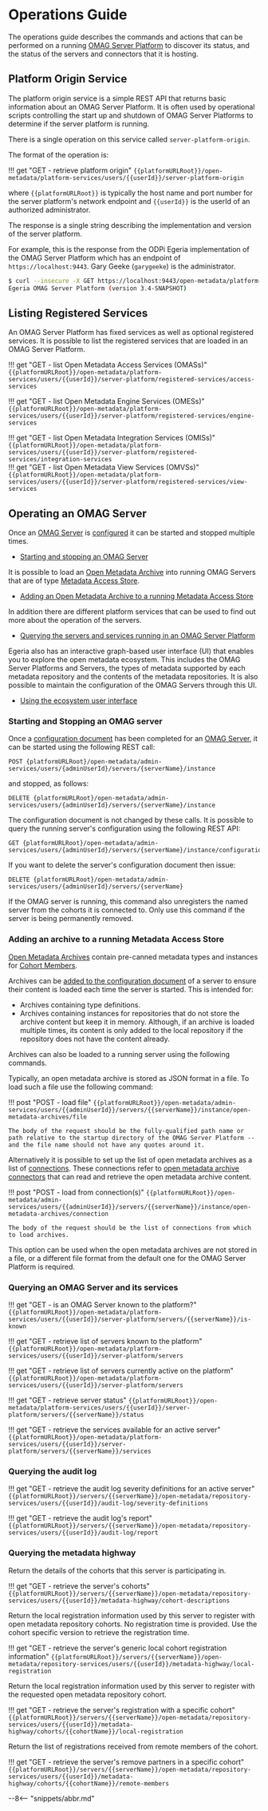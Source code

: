 <!-- SPDX-License-Identifier: CC-BY-4.0 -->
<!-- Copyright Contributors to the ODPi Egeria project 2020. -->

# Operations Guide

The operations guide describes the commands and actions that can be performed on a running [OMAG Server Platform](/egeria-docs/concepts/omag-server-platform) to discover its status, and the status of the servers and connectors that it is hosting.

## Platform Origin Service

The platform origin service is a simple REST API that returns basic information about an OMAG Server Platform. It is often used by operational scripts controlling the start up and shutdown of OMAG Server Platforms to determine if the server platform is running.

There is a single operation on this service called `server-platform-origin`.

The format of the operation is:

!!! get "GET - retrieve platform origin"
    ```
    {{platformURLRoot}}/open-metadata/platform-services/users/{{userId}}/server-platform-origin
    ```

where `{{platformURLRoot}}` is typically the host name and port number for the server platform's
network endpoint and `{{userId}}` is the userId of an authorized administrator.

The response is a single string describing the implementation and version of the server platform.

For example, this is the response from the ODPi Egeria implementation of the OMAG Server Platform
which has an endpoint of `https://localhost:9443`.  Gary Geeke (`garygeeke`) is the administrator.

```bash
$ curl --insecure -X GET https://localhost:9443/open-metadata/platform-services/users/garygeeke/server-platform-origin
Egeria OMAG Server Platform (version 3.4-SNAPSHOT)
```

## Listing Registered Services

An OMAG Server Platform has fixed services as well as optional registered services. It is possible to list the registered services that are loaded in an OMAG Server Platform.

!!! get "GET - list Open Metadata Access Services (OMASs)"
    ```
    {{platformURLRoot}}/open-metadata/platform-services/users/{{userId}}/server-platform/registered-services/access-services
    ```
    
!!! get "GET - list Open Metadata Engine Services (OMESs)"
    ```
    {{platformURLRoot}}/open-metadata/platform-services/users/{{userId}}/server-platform/registered-services/engine-services
    ```    

!!! get "GET - list Open Metadata Integration Services (OMISs)"
    ```
    {{platformURLRoot}}/open-metadata/platform-services/users/{{userId}}/server-platform/registered-services/integration-services
    ```    
!!! get "GET - list Open Metadata View Services (OMVSs)"
    ```
    {{platformURLRoot}}/open-metadata/platform-services/users/{{userId}}/server-platform/registered-services/view-services
    ```    

## Operating an OMAG Server

Once an [OMAG Server](/egeria-docs/concepts/omag-server) is [configured](/egeria-docs/guides/admin/servers) it can be started and stopped multiple times.

* [Starting and stopping an OMAG Server](#starting-and-stopping-an-omag-server)

It is possible to load an [Open Metadata Archive](/egeria-docs/concepts/open-metadata-archives) into running OMAG Servers that are of type [Metadata Access Store](/egeria-docs/concepts/metadata-access-store).

* [Adding an Open Metadata Archive to a running Metadata Access Store](#adding-an-archive-to-a-running-metadata-access-store)

In addition there are different platform services that
can be used to find out more about the operation of the servers.

* [Querying the servers and services running in an OMAG Server Platform](#querying-an-omag-server-and-services)

Egeria also has an interactive graph-based user interface (UI) that enables you to explore the open metadata ecosystem.  This includes the OMAG Server Platforms and Servers, the types of metadata supported by each metadata repository and the contents of the metadata repositories. It is also possible to maintain the configuration of the OMAG Servers through this UI.

* [Using the ecosystem user interface](https://github.com/odpi/egeria-react-ui)

### Starting and Stopping an OMAG server

Once a [configuration document](/egeria-docs/concepts/configuration-document) has been completed
for an [OMAG Server](/egeria-docs/concepts/omag-server), it can be started using the following
REST call:

```
POST {platformURLRoot}/open-metadata/admin-services/users/{adminUserId}/servers/{serverName}/instance
```

and stopped, as follows:

```
DELETE {platformURLRoot}/open-metadata/admin-services/users/{adminUserId}/servers/{serverName}/instance
```

The configuration document is not changed by these calls. It is possible to query the running server's configuration using the following REST API:

```
GET {platformURLRoot}/open-metadata/admin-services/users/{adminUserId}/servers/{serverName}/instance/configuration
```

If you want to delete the server's configuration document then issue:

```
DELETE {platformURLRoot}/open-metadata/admin-services/users/{adminUserId}/servers/{serverName}
```

If the OMAG server is running, this command also unregisters the named server from the cohorts it
is connected to.  Only use this command if the server is being permanently removed.

### Adding an archive to a running Metadata Access Store

[Open Metadata Archives](/egeria-docs/concepts/open-metadata-archives) contain pre-canned metadata types and instances for [Cohort Members](/egeria-docs/concepts/cohort-member.md).

Archives can be [added to the configuration document](configuring-the-startup-archives.md) of a server to ensure their content is loaded each time the server is started.  This is intended for:

- Archives containing type definitions.
- Archives containing instances for repositories that do not store the archive content but keep it in memory.
Although, if an archive is loaded multiple times, its content is only added to the local repository
if the repository does not have the content already.

Archives can also be loaded to a running server using the following commands.

Typically, an open metadata archive is stored as JSON format in a file. To load such a file use the following command:

!!! post "POST - load file"
    ```
    {{platformURLRoot}}/open-metadata/admin-services/users/{{adminUserId}}/servers/{{serverName}}/instance/open-metadata-archives/file
    ```

    The body of the request should be the fully-qualified path name or path relative to the startup directory of the OMAG Server Platform -- and the file name should not have any quotes around it.

Alternatively it is possible to set up the list of open metadata archives as a list of [connections](/egeria-docs/concepts/connection). These connections refer to [open metadata archive connectors](/egeria-docs/connectors/open-metadata-archive-store-connector) that can read and retrieve the open metadata archive content.

!!! post "POST - load from connection(s)"
    ```
    {{platformURLRoot}}/open-metadata/admin-services/users/{{adminUserId}}/servers/{{serverName}}/instance/open-metadata-archives/connection
    ```

    The body of the request should be the list of connections from which to load archives.

This option can be used when the open metadata archives are not stored in a file, or a different file format from the default one for the OMAG Server Platform is required.

### Querying an OMAG Server and its services

!!! get "GET - is an OMAG Server known to the platform?"
    ```
    {{platformURLRoot}}/open-metadata/platform-services/users/{{userId}}/server-platform/servers/{{serverName}}/is-known
    ```    

!!! get "GET - retrieve list of servers known to the platform"
    ```
    {{platformURLRoot}}/open-metadata/platform-services/users/{{userId}}/server-platform/servers
    ```    

!!! get "GET - retrieve list of servers currently active on the platform"
    ```
    {{platformURLRoot}}/open-metadata/platform-services/users/{{userId}}/server-platform/servers
    ```    

!!! get "GET - retrieve server status"
    ```
    {{platformURLRoot}}/open-metadata/platform-services/users/{{userId}}/server-platform/servers/{{serverName}}/status
    ```    

!!! get "GET - retrieve the services available for an active server"
    ```
    {{platformURLRoot}}/open-metadata/platform-services/users/{{userId}}/server-platform/servers/{{serverName}}/services
    ```    

### Querying the audit log

!!! get "GET - retrieve the audit log severity definitions for an active server"
    ```
    {{platformURLRoot}}/servers/{{serverName}}/open-metadata/repository-services/users/{{userId}}/audit-log/severity-definitions
    ```    

!!! get "GET - retrieve the audit log's report"
    ```
    {{platformURLRoot}}/servers/{{serverName}}/open-metadata/repository-services/users/{{userId}}/audit-log/report
    ```    

### Querying the metadata highway

Return the details of the cohorts that this server is participating in.

!!! get "GET - retrieve the server's cohorts"
    ```
    {{platformURLRoot}}/servers/{{serverName}}/open-metadata/repository-services/users/{{userId}}/metadata-highway/cohort-descriptions
    ```  
    
Return the local registration information used by this server to register with open metadata repository cohorts.  No registration time is provided.  Use the cohort specific version to retrieve the registration time.

!!! get "GET - retrieve the server's generic local cohort registration information"
    ```
    {{platformURLRoot}}/servers/{{serverName}}/open-metadata/repository-services/users/{{userId}}/metadata-highway/local-registration
    ```  

Return the local registration information used by this server to register with the requested open metadata repository cohort.

!!! get "GET - retrieve the server's registration with a specific cohort"
    ```
    {{platformURLRoot}}/servers/{{serverName}}/open-metadata/repository-services/users/{{userId}}/metadata-highway/cohorts/{{cohortName}}/local-registration
    ```  

Return the list of registrations received from remote members of the cohort.

!!! get "GET - retrieve the server's remove partners in a specific cohort"
    ```
    {{platformURLRoot}}/servers/{{serverName}}/open-metadata/repository-services/users/{{userId}}/metadata-highway/cohorts/{{cohortName}}/remote-members
    ```  
    
--8<-- "snippets/abbr.md"